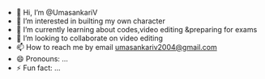 - 👋 Hi, I’m @UmasankariV
- 👀 I’m interested in builting my own character
- 🌱 I’m currently learning about codes,video editing &preparing for exams 
- 💞️ I’m looking to collaborate on video editing
- 📫 How to reach me by email umasankariv2004@gmail.com
- 😄 Pronouns: ...
- ⚡ Fun fact: ...

<!---
UmasankariV/UmasankariV is a ✨ special ✨ repository because its `README.md` (this file) appears on your GitHub profile.
You can click the Preview link to take a look at your changes.
--->
